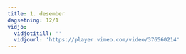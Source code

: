 ```yaml
---
title: 1. desember
dagsetning: 12/1
vidjo:
  vidjotitill: ''
  vidjourl: 'https://player.vimeo.com/video/376560214'
---
```


